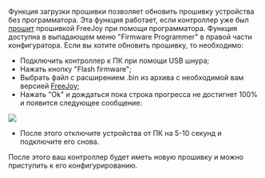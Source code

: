 Функция загрузки прошивки позволяет обновить прошивку устройства без программатора. Эта функция работает, если контроллер уже был [прошит](https://github.com/FreeJoy-Team/FreeJoyConfigurator/wiki/Прошивка-контроллера) прошивкой FreeJoy при помощи программатора. Функция доступна в выпадающем меню "Firmware Programmer" в правой части конфигуратора.
Если вы хотите обновить прошивку, то необходимо:
* Подключить контроллер к ПК при помощи USB шнура;
* Нажать кнопку "Flash firmware";
* Выбрать файл с расширением .bin из архива с необходимой вам версией [FreeJoy](https://github.com/vostrenkov/FreeJoy/releases);
* Нажать "Ok" и дождаться пока строка прогресса не достигнет 100% и появится следующее сообщение:

![](https://github.com/FreeJoy-Team/FreeJoyConfigurator/blob/master/images/firmware_flasher/flasher_info.png)

* После этого отключите устройства от ПК на 5-10 секунд и подключите его снова.

После этого ваш контроллер будет иметь новую прошивку и можно приступить к его конфигурированию.